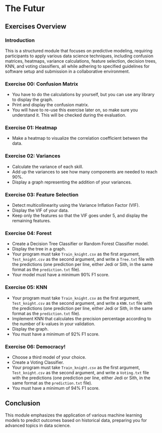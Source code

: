 
# The Futur


## Exercises Overview

### Introduction

This is a structured module that focuses on predictive modeling, requiring participants to apply various data science techniques, including confusion matrices, heatmaps, variance calculations, feature selection, decision trees, KNN, and voting classifiers, all while adhering to specified guidelines for software setup and submission in a collaborative environment.

### Exercise 00: Confusion Matrix
- You have to do the calculations by yourself, but you can use any library to display the graph.
- Print and display the confusion matrix.
- You will have to re-use this exercise later on, so make sure you understand it. This will be checked during the evaluation.

### Exercise 01: Heatmap
- Make a heatmap to visualize the correlation coefficient between the data.

### Exercise 02: Variances
- Calculate the variance of each skill.
- Add up the variances to see how many components are needed to reach 90%.
- Display a graph representing the addition of your variances.

### Exercise 03: Feature Selection
- Detect multicollinearity using the Variance Inflation Factor (VIF).
- Display the VIF of your data.
- Keep only the features so that the VIF goes under 5, and display the remaining features.

### Exercise 04: Forest
- Create a Decision Tree Classifier or Random Forest Classifier model.
- Display the tree in a graph.
- Your program must take `Train_knight.csv` as the first argument, `Test_knight.csv` as the second argument, and write a `Tree.txt` file with the predictions (one prediction per line, either Jedi or Sith, in the same format as the `prediction.txt` file).
- Your model must have a minimum 90% F1 score.

### Exercise 05: KNN
- Your program must take `Train_knight.csv` as the first argument, `Test_knight.csv` as the second argument, and write a `KNN.txt` file with the predictions (one prediction per line, either Jedi or Sith, in the same format as the `prediction.txt` file).
- Implement KNN that calculates the precision percentage according to the number of k-values in your validation.
- Display the graph.
- You must have a minimum of 92% F1 score.

### Exercise 06: Democracy!
- Choose a third model of your choice.
- Create a Voting Classifier.
- Your program must take `Train_knight.csv` as the first argument, `Test_knight.csv` as the second argument, and write a `Voting.txt` file with the predictions (one prediction per line, either Jedi or Sith, in the same format as the `prediction.txt` file).
- You must have a minimum of 94% F1 score.

## Conclusion

This module emphasizes the application of various machine learning models to predict outcomes based on historical data, preparing you for advanced topics in data science.
